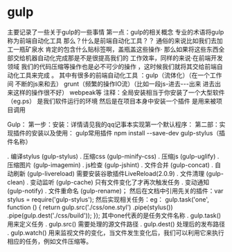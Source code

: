 # gulp
主要记录了一些关于gulp的一些事情
第一点：gulp的相关概念
  专业的术语将gulp称为前端自动化工具
  那么？什么是前端自动化工具？？
  通俗的来说比如我们去加工一瓶矿泉水 肯定的包含什么贴标签啊，盖瓶盖这些操作· 那么如果将这些东西全部交给机器自动化完成那是不是很提高我们的
  工作效率，同样的来说·在前端开发领域 我们的代码压缩等操作也是必不可少的操作 ，这时候我们就将其交给前端自动化工具来完成 。
  其中有很多的前端自动化工具 ：gulp（流体化）（在一个工作间 不断的js来和去）
                            grunt（频繁的操作IO流）（比如一段js-进去---出来 进去出来这样的操作很不好）
                            webpeak等
                            注释：全局安装相当于你安装了一个大型软件（eg.ps） 是我们软件运行的环境
                                  然后是在项目本身中安装一个插件 是用来被项目调用
                            
  Gulp：
     第一步：安装：详情请见我的qq记事本实现第一个默认程序：
     第二部：实现插件的安装以及使用：
             gulp常用插件 npm install --save-dev gulp-stylus（插件名称）

. 编译stylus (gulp-stylus)
. 压缩css (gulp-minify-css)
. 压缩js (gulp-uglify)
. 压缩图片 (gulp-imagemin)
. js检查 (gulp-jshint)
. 文件合并 (gulp-concat)
. 自动刷新 (gulp-livereload) 需要安装谷歌插件LiveReload(2.0.9)
. 文件清理 (gulp-clean)
. 变动监听 (gulp-cache) 只有文件变化了才再次触发任务
. 变动通知 (gulp-notify)
. 文件重命名 (gulp-rename)；
然后在文档中引用先关的插件：var stylus = require('gulp-stylus');
然后实现相关任务：eg：
gulp.task('one', function () {
  return gulp.src('./css/one.styl')
    .pipe(stylus())
    .pipe(gulp.dest('./css/build'));
});
其中one代表的是任务文件名称
. gulp.task() 用来定义任务
. gulp.src() 需要处理的源文件路径
. gulp.dest() 处理后的发布路径
. gulp.watch() 用来监视文件的变化，当文件发生变化后，我们可以利用它来执行相应的任务，例如文件压缩等。

     
